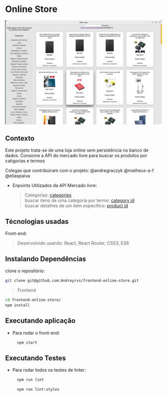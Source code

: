 # Online Store

![Imagem da Store](./Aplicacao.png)

## Contexto

Este projeto trata-se de uma loja online sem persistência no banco de dados. Consome a API do mercado livre para buscar os produtos por catigorias e termos

Colegas que contribuiram com o projeto:
@andregraczyk
@matheus-a-f
@eliaspaiva

* Enpoints Utilizados da API Mercado livre:

  > Categorias:
  [categories](https://api.mercadolibre.com/sites/MLB/categories) </br>
  > buscar itens de uma categoria por termo:
  [category id](https://api.mercadolibre.com/sites/MLB/search?category=$CATEGORY_ID&q=$QUERY) </br>
  > buscar detalhes de um item especifico:
  [product id](https://api.mercadolibre.com/items/$PRODUCT_ID) </br>
  
## Técnologias usadas

Front-end:
> Desenvolvido usando: React, React Router, CSS3, ES6

## Instalando Dependências

clone o repositório:

```bash
git clone git@github.com:Andreyrvs/frontend-online-store.git
```

> Frontend

```bash
cd frontend-online-store/
npm install
```

## Executando aplicação

* Para rodar o front-end:

  ```bash
    npm start
  ```

## Executando Testes

* Para rodar todos os testes de linter:

  ```bash
    npm run lint
  ```

  ```bash
    npm run lint:styles
  ```
